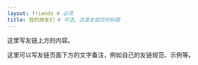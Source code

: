 ```yaml
---
layout: friends # 必须
title: 我的朋友们 # 可选，这是友链页的标题
---
```


这里写友链上方的内容。

<!-- more -->

这里可以写友链页面下方的文字备注，例如自己的友链规范、示例等。